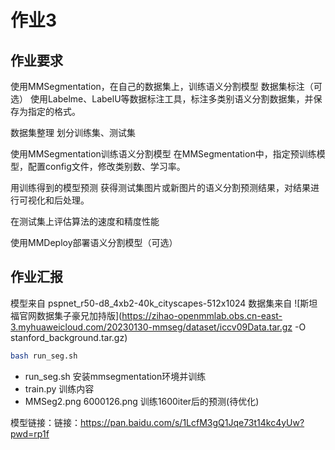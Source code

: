 # 作业3
## 作业要求
使用MMSegmentation，在自己的数据集上，训练语义分割模型
数据集标注（可选）
使用Labelme、LabelU等数据标注工具，标注多类别语义分割数据集，并保存为指定的格式。

数据集整理
划分训练集、测试集

使用MMSegmentation训练语义分割模型
在MMSegmentation中，指定预训练模型，配置config文件，修改类别数、学习率。

用训练得到的模型预测
获得测试集图片或新图片的语义分割预测结果，对结果进行可视化和后处理。

在测试集上评估算法的速度和精度性能

使用MMDeploy部署语义分割模型（可选）

## 作业汇报

模型来自 pspnet_r50-d8_4xb2-40k_cityscapes-512x1024
数据集来自
![斯坦福官网数据集子豪兄加持版](https://zihao-openmmlab.obs.cn-east-3.myhuaweicloud.com/20230130-mmseg/dataset/iccv09Data.tar.gz -O stanford_background.tar.gz)
```sh
bash run_seg.sh
```
- run_seg.sh
安装mmsegmentation环境并训练
- train.py
训练内容
- MMSeg2.png
6000126.png 训练1600iter后的预测(待优化)

模型链接：链接：https://pan.baidu.com/s/1LcfM3gQ1Jqe73t14kc4yUw?pwd=rp1f 
